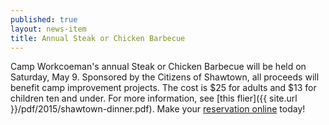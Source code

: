 ```yaml
---
published: true
layout: news-item
title: Annual Steak or Chicken Barbecue
---
```


Camp Workcoeman's annual Steak or Chicken Barbecue will be held on Saturday,
May 9. Sponsored by the Citizens of Shawtown, all proceeds will benefit camp
improvement projects. The cost is $25 for adults and $13 for children ten and
under. For more information, see [this flier]({{ site.url }}/pdf/2015/shawtown-dinner.pdf).
Make your [reservation online](http://web.archive.org/web/20151118014710/http://www.ctrivers.org/Event.aspx?id=12795) today!
